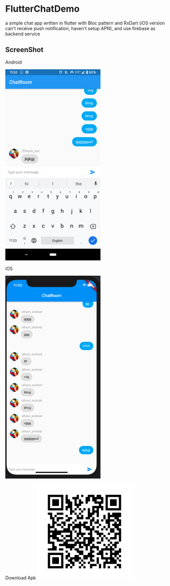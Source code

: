 # FlutterChatDemo
a simple chat app written in flutter with Bloc pattern and RxDart (iOS version can't receive push notification, haven't setup APN), and use firebase as backend service
  
## ScreenShot
<html>
  <p>Android</p>
<img src="https://github.com/evil0327/FlutterChatDemo/blob/master/screenshot/android.png" width="300">
    <p>iOS</p>
<img src="https://github.com/evil0327/FlutterChatDemo/blob/master/screenshot/ios.png" width="300">
  
Download Apk
<img src="https://github.com/evil0327/FlutterChatDemo/blob/master/screenshot/qrcode.png" width="300">
</html>

